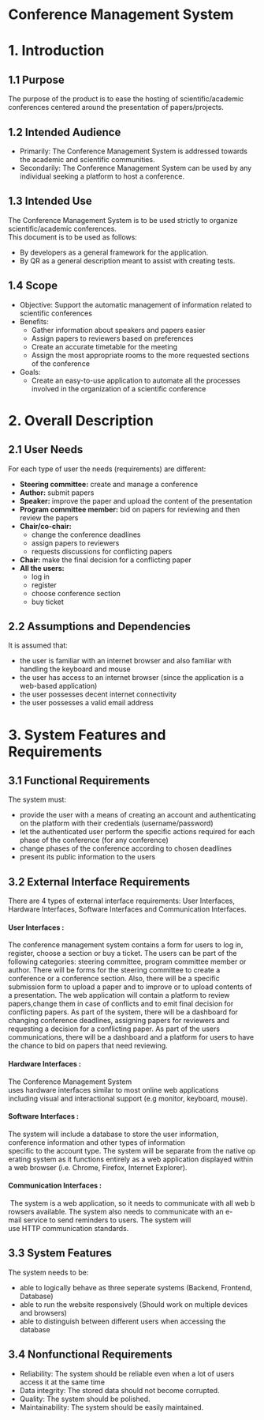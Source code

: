 # Conference Management System
# 1. Introduction
## 1.1 Purpose
The purpose of the product is to ease the hosting of scientific/academic conferences centered around the presentation of papers/projects.
## 1.2 Intended Audience
 - Primarily: The Conference Management System is addressed towards the academic and scientific communities.
 - Secondarily: The Conference Management System can be used by any individual seeking a platform to host a conference.
## 1.3 Intended Use
 The Conference Management System is to be used strictly to organize scientific/academic conferences.  
This document is to be used as follows:
  - By developers as a general framework for the application.
  - By QR as a general description meant to assist with creating tests.
## 1.4 Scope 
- Objective: Support the automatic management of information related to scientific conferences
- Benefits:
  - Gather information about speakers and papers easier
  - Assign papers to reviewers based on preferences
  - Create an accurate timetable for the meeting
  - Assign the most appropriate rooms to the more requested sections of the conference
- Goals:
  - Create an easy-to-use application to automate all the processes involved in the organization of a scientific conference
  
# 2. Overall Description

## 2.1 User Needs
For each type of user the needs (requirements) are different:
- **Steering committee:** create and manage a conference
- **Author:** submit papers
- **Speaker:** improve the paper and upload the content of the presentation
- **Program committee member:** bid on papers for reviewing and then review the papers
- **Chair/co-chair:**
  - change the conference deadlines
  - assign papers to reviewers
  - requests discussions for conflicting papers
- **Chair:** make the final decision for a conflicting paper
- **All the users:**
  - log in
  - register
  - choose conference section
  - buy ticket
  

## 2.2 Assumptions and Dependencies
It is assumed that:
- the user is familiar with an internet browser and also familiar with handling the keyboard and mouse
- the user has access to an internet browser (since the application is a web-based application)
- the user possesses decent internet connectivity
- the user possesses a valid email address

# 3. System Features and Requirements

## 3.1 Functional Requirements
The system must:
- provide the user with a means of creating an account and authenticating on the platform with their credentials (username/password)
- let the authenticated user perform the specific actions required for each phase of the conference (for any conference)
- change phases of the conference according to chosen deadlines
- present its public information to the users

## 3.2 External Interface Requirements
 There are 4 types of external interface requirements: User Interfaces, Hardware Interfaces, Software Interfaces and Communication Interfaces.
 #### User Interfaces : 
 The conference management system contains a form for users to log in, register, choose a section or buy a ticket. 
 The users can be part of the following categories: steering committee, program committee member or author.
 There will be forms for the steering committee to create a conference or a conference section.
 Also, there will be a specific submission form to upload a paper and to improve or to upload contents of a presentation.
 The web application will contain a platform to review papers,change them in case of conflicts and to emit final decision for conflicting papers.
 As part of the system, there will be a dashboard for changing conference deadlines, assigning papers for reviewers and requesting a decision for a conflicting paper.
 As part of the users communications, there will be a dashboard and a platform for users to have the chance to bid on papers that need reviewing.
 #### Hardware Interfaces :
 The Conference Management System uses hardware interfaces similar to most online web applications including visual and interactional support (e.g monitor, keyboard, mouse).
 #### Software Interfaces :
 The system will include a database to store the user information, conference information and other types of information specific to the account type. The system will be separate from the native operating system as it functions entirely as a web application displayed within a web browser (i.e. Chrome, Firefox, Internet Explorer).  
 #### Communication Interfaces :
 The system is a web application, so it needs to communicate with all web browsers available. The system also needs to communicate with an e-mail service to send reminders to users. The system will use HTTP communication standards. 
## 3.3 System Features
The system needs to be:
- able to logically behave as three seperate systems (Backend, Frontend, Database)
- able to run the website responsively (Should work on multiple devices and browsers)
- able to distinguish between different users when accessing the database
## 3.4 Nonfunctional Requirements
- Reliability: The system should be reliable even when a lot of users access it at the same time
- Data integrity: The stored data should not become corrupted.
- Quality: The system should be polished.
- Maintainability: The system should be easily maintained.
